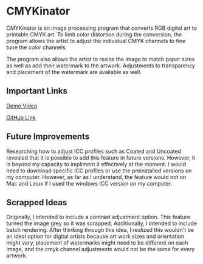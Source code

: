 # CMYKinator

CMYKinator is an image processing program that converts RGB digital art to printable CMYK art. To limit color distortion during the conversion, the program allows the artist to adjust the individual CMYK channels to fine tune the color channels. 

The program also allows the artist to resize the image to match paper sizes as well as add their watermark to the artwork. Adjustments to transparency and placement of the watermark are available as well.  

## Important Links

[Demo Video](https://youtu.be/uCRwKmX9phA)

[GitHub Link](https://github.com/katschwoc/FinalProject.git)

## Future Improvements

Researching how to adjust ICC profiles such as Coated and Uncoated revealed that it is possible to add this feature in future versions. However, it is beyond my capacity to impliment it effectively at the moment. I would need to download specific ICC profiles or use the preinstalled versions on my computer. However, as far as I understand, the feature would not on Mac and Linux if I used the windows ICC version on my computer. 

## Scrapped Ideas

Originally, I intended to include a contrast adjustment option. This feature turned the image grey so it was scrapped. 
Additionally, I intended to include batch rendering. After thinking through this idea, I realized this wouldn't be an ideal option for digital artists because art work sizes and orientation might vary, placement of watermarks might need to be different on each image, and the cmyk channel adjustments would not be the same for every artwork. 